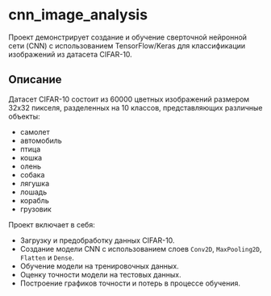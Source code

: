 # cnn_image_analysis

Проект демонстрирует создание и обучение сверточной нейронной сети (CNN) с использованием TensorFlow/Keras для классификации изображений из датасета CIFAR-10.

## Описание

Датасет CIFAR-10 состоит из 60000 цветных изображений размером 32x32 пикселя, разделенных на 10 классов, представляющих различные объекты:

-   самолет
-   автомобиль
-   птица
-   кошка
-   олень
-   собака
-   лягушка
-   лошадь
-   корабль
-   грузовик

Проект включает в себя:

-   Загрузку и предобработку данных CIFAR-10.
-   Создание модели CNN с использованием слоев `Conv2D`, `MaxPooling2D`, `Flatten` и `Dense`.
-   Обучение модели на тренировочных данных.
-   Оценку точности модели на тестовых данных.
-   Построение графиков точности и потерь в процессе обучения.